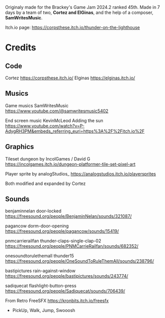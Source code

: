 Originaly made for the Brackey's Game Jam 2024.2 ranked 45th. Made in 7 days by a team of two, **Cortez and ElGinas**, and the help of a composer, **SamWritesMusic**.

Itch.io page: https://corpsthese.itch.io/thunder-on-the-lighthouse

# Credits
## Code
Cortez https://corpsthese.itch.io/
Elginas https://elginas.itch.io/

## Musics
Game musics SamWritesMusic https://www.youtube.com/@samwritesmusic5402

End screen music KevinMcLeod Adding the sun https://www.youtube.com/watch?v=P-AdygRH3PM&embeds_referring_euri=https%3A%2F%2Fitch.io%2F

## Graphics
Tileset dungeon by IncolGames / David G https://incolgames.itch.io/dungeon-platformer-tile-set-pixel-art

Player sprite by analogStudios_ https://analogstudios.itch.io/playersprites

Both modified and expanded by Cortez

## Sounds
benjaminnelan door-locked https://freesound.org/people/BenjaminNelan/sounds/321087/

pagancow dorm-door-opening https://freesound.org/people/pagancow/sounds/15419/

pnmcarrierailfan thunder-claps-single-clap-02 https://freesound.org/people/PNMCarrieRailfan/sounds/682352/

onesoundtorulethemall thunder15 https://freesound.org/people/OneSoundToRuleThemAll/sounds/238796/

bastipictures rain-against-window https://freesound.org/people/bastipictures/sounds/243774/

sadiquecat flashlight-button-press https://freesound.org/people/Sadiquecat/sounds/706439/

From Retro FreeSFX https://kronbits.itch.io/freesfx

- PickUp, Walk, Jump, Swooosh
